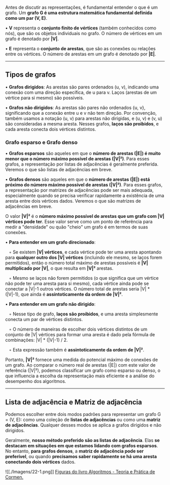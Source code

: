 Antes de discutir as representações, é fundamental entender o que é um grafo. Um **grafo G é uma estrutura matemática fundamental definida como um par (V, E)**.

• **V** representa o **conjunto finito de vértices** (também conhecidos como nós), que são os objetos individuais no grafo. O número de vértices em um grafo é denotado por **|V|**.

• **E** representa o **conjunto de arestas**, que são as conexões ou relações entre os vértices. O número de arestas em um grafo é denotado por **|E|**.

---

## Tipos de grafos

• **Grafos dirigidos**: As arestas são pares ordenados (u, v), indicando uma conexão com uma direção específica, de u para v. Laços (arestas de um vértice para si mesmo) são possíveis.

• **Grafos não dirigidos**: As arestas são pares não ordenados {u, v}, significando que a conexão entre u e v não tem direção. Por convenção, também usamos a notação (u, v) para arestas não dirigidas, e (u, v) e (v, u) são consideradas a mesma aresta. Nesses grafos, **laços são proibidos**, e cada aresta conecta dois vértices distintos.

### Grafo esparso e Grafo denso

• **Grafos esparsos** são aqueles em que o **número de arestas (|E|) é muito menor que o número máximo possível de arestas (|V|²)**. Para esses grafos, a representação por listas de adjacências é geralmente preferida. Veremos o que são listas de adjacências em breve.

• **Grafos densos** são aqueles em que o **número de arestas (|E|) está próximo do número máximo possível de arestas (|V|²)**. Para esses grafos, a representação por matrizes de adjacências pode ser mais adequada, especialmente quando se precisa verificar rapidamente a existência de uma aresta entre dois vértices dados. Veremos o que são matrizes de adjacências em breve.

O valor **|V|²** é o **número máximo possível de arestas que um grafo com |V| vértices pode ter**. Esse valor serve como um ponto de referência para medir a "densidade" ou quão "cheio" um grafo é em termos de suas conexões.

• **Para entender em um grafo direcionado**:

   ◦ Se existem **|V| vértices**, e cada vértice pode ter uma aresta apontando para **qualquer outro dos |V| vértices** (incluindo ele mesmo, se laços forem permitidos), então o número total máximo de arestas possíveis é **|V| multiplicado por |V|**, o que resulta em **|V|²** arestas.

   ◦ Mesmo se laços não forem permitidos (o que significa que um vértice não pode ter uma aresta para si mesmo), cada vértice ainda pode se conectar a |V|-1 outros vértices. O número total de arestas seria |V| * (|V|-1), que ainda é **assintoticamente da ordem de |V|²**.

• **Para entender em um grafo não dirigido**:

   ◦ Nesse tipo de grafo, **laços são proibidos**, e uma aresta simplesmente conecta um par de vértices distintos.

   ◦ O número de maneiras de escolher dois vértices distintos de um conjunto de |V| vértices para formar uma aresta é dado pela fórmula de combinações: |V| * (|V|-1) / 2.

   ◦ Esta expressão também é **assintoticamente da ordem de |V|²**.

Portanto, **|V|²** fornece uma medida do potencial máximo de conexões de um grafo. Ao comparar o número real de arestas (|E|) com este valor de referência (|V|²), podemos classificar um grafo como esparso ou denso, o que influencia a escolha da representação mais eficiente e a análise do desempenho dos algoritmos.

---

## Lista de adjacência e Matriz de adjacência

Podemos escolher entre dois modos padrões para representar um grafo G = (V, E): como uma coleção de **listas de adjacências** ou como uma **matriz de adjacências**. Qualquer desses modos se aplica a grafos dirigidos e não dirigidos.

Geralmente, **nosso método preferido são as listas de adjacência**. Elas **se destacam em situações em que estamos lidando com grafos esparsos**. No entanto, **para grafos densos**, a **matriz de adjacência pode ser preferível**, ou quando **precisamos saber rapidamente se há uma aresta conectando dois vértices** dados. 

![[./Imagens/22-1.png]]
[Figuras do livro Algoritmos - Teoria e Prática de Cormen.](<Markdown/Grafos, listas e matrizes de adjacência.md>)


